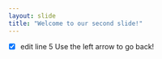 ```yaml
---
layout: slide
title: "Welcome to our second slide!"
---
```

- [x] edit line 5
Use the left arrow to go back!
